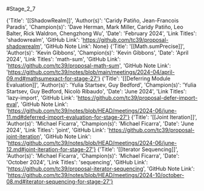 #Stage_2_7 

{'Title': '[[ShadowRealm]]', 'Author(s)': 'Caridy Patiño, Jean-Francois Paradis', 'Champion(s)': 'Dave Herman, Mark Miller, Caridy Patiño, Leo Balter, Rick Waldron, Chengzhong Wu', 'Date': 'February 2024', 'Link Titles': 'shadowrealm', 'GitHub Link': 'https://github.com/tc39/proposal-shadowrealm', 'GitHub Note Link': None}
{'Title': '[[Math.sumPrecise]]', 'Author(s)': 'Kevin Gibbons', 'Champion(s)': 'Kevin Gibbons', 'Date': 'April 2024', 'Link Titles': 'math-sum', 'GitHub Link': 'https://github.com/tc39/proposal-math-sum', 'GitHub Note Link': 'https://github.com/tc39/notes/blob/main/meetings/2024-04/april-09.md#mathsumexact-for-stage-27'}
{'Title': '[[Deferring Module Evaluation]]', 'Author(s)': 'Yulia Startsev, Guy Bedford', 'Champion(s)': 'Yulia Startsev, Guy Bedford, Nicolò Ribaudo', 'Date': 'June 2024', 'Link Titles': 'lazy-import', 'GitHub Link': 'https://github.com/tc39/proposal-defer-import-eval', 'GitHub Note Link': 'https://github.com/tc39/notes/blob/HEAD/meetings/2024-06/june-11.md#deferred-import-evaluation-for-stage-27'}
{'Title': '[[Joint Iteration]]', 'Author(s)': 'Michael Ficarra', 'Champion(s)': 'Michael Ficarra', 'Date': 'June 2024', 'Link Titles': 'joint', 'GitHub Link': 'https://github.com/tc39/proposal-joint-iteration', 'GitHub Note Link': 'https://github.com/tc39/notes/blob/HEAD/meetings/2024-06/june-12.md#joint-iteration-for-stage-27'}
{'Title': '[[Iterator Sequencing]]', 'Author(s)': 'Michael Ficarra', 'Champion(s)': 'Michael Ficarra', 'Date': 'October 2024', 'Link Titles': 'sequencing', 'GitHub Link': 'https://github.com/tc39/proposal-iterator-sequencing', 'GitHub Note Link': 'https://github.com/tc39/notes/blob/HEAD/meetings/2024-10/october-08.md#iterator-sequencing-for-stage-27'}
